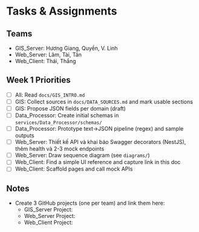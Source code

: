 # Tasks & Assignments

## Teams
- GIS_Server: Hương Giang, Quyền, V. Linh
- Web_Server: Lâm, Tài, Tân
- Web_Client: Thái, Thắng

## Week 1 Priorities
- [ ] All: Read `docs/GIS_INTRO.md`
- [ ] GIS: Collect sources in `docs/DATA_SOURCES.md` and mark usable sections
- [ ] GIS: Propose JSON fields per domain (draft)
- [ ] Data_Processor: Create initial schemas in `services/Data_Processor/schemas/`
- [ ] Data_Processor: Prototype text->JSON pipeline (regex) and sample outputs
- [ ] Web_Server: Thiết kế API và khai báo Swagger decorators (NestJS), thêm health và 2-3 mock endpoints
- [ ] Web_Server: Draw sequence diagram (see `diagrams/`)
- [ ] Web_Client: Find a simple UI reference and capture link in this doc
- [ ] Web_Client: Scaffold pages and call mock APIs

## Notes
- Create 3 GitHub projects (one per team) and link them here:
  - GIS_Server Project: <link>
  - Web_Server Project: <link>
  - Web_Client Project: <link>
